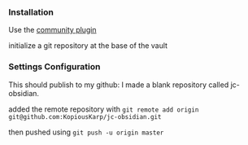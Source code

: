 ### Installation 
Use the [community plugin](obsidian://show-plugin?id=obsidian-git)

initialize a git repository at the base of the vault 


### Settings Configuration 

This should publish to my github: 
I made a blank repository called jc-obsidian. 

added the remote repository with
`git remote add origin git@github.com:KopiousKarp/jc-obsidian.git`

then pushed using 
`git push -u origin master`

